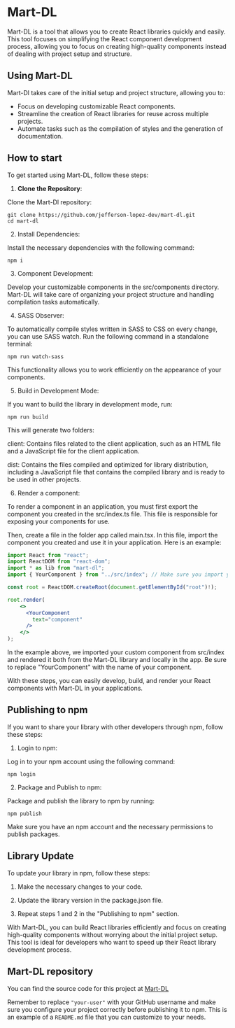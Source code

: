 # Mart-DL

Mart-DL is a tool that allows you to create React libraries quickly and easily. This tool focuses on simplifying the React component development process, allowing you to focus on creating high-quality components instead of dealing with project setup and structure.

## Using Mart-DL

Mart-Dl takes care of the initial setup and project structure, allowing you to:

- Focus on developing customizable React components.
- Streamline the creation of React libraries for reuse across multiple projects.
- Automate tasks such as the compilation of styles and the generation of documentation.

## How to start

To get started using Mart-DL, follow these steps:

1. **Clone the Repository**:

Clone the Mart-Dl repository:

```shell
git clone https://github.com/jefferson-lopez-dev/mart-dl.git
cd mart-dl
```

2. Install Dependencies:

Install the necessary dependencies with the following command:

```shell
npm i
```

3. Component Development:

Develop your customizable components in the src/components directory. Mart-DL will take care of organizing your project structure and handling compilation tasks automatically.

4. SASS Observer:

To automatically compile styles written in SASS to CSS on every change, you can use SASS watch. Run the following command in a standalone terminal:

```shell
npm run watch-sass
```

This functionality allows you to work efficiently on the appearance of your components.

5. Build in Development Mode:

If you want to build the library in development mode, run:

```shell
npm run build
```

This will generate two folders:

client: Contains files related to the client application, such as an HTML file and a JavaScript file for the client application.

dist: Contains the files compiled and optimized for library distribution, including a JavaScript file that contains the compiled library and is ready to be used in other projects.

6. Render a component:

To render a component in an application, you must first export the component you created in the src/index.ts file. This file is responsible for exposing your components for use.

Then, create a file in the folder app called main.tsx. In this file, import the component you created and use it in your application. Here is an example:

```jsx
import React from "react";
import ReactDOM from "react-dom";
import * as lib from "mart-dl";
import { YourComponent } from "../src/index"; // Make sure you import your component here

const root = ReactDOM.createRoot(document.getElementById("root")!);

root.render(
    <>
      <YourComponent
        text="component"
      />
    </>
);

```

In the example above, we imported your custom component from src/index and rendered it both from the Mart-DL library and locally in the app. Be sure to replace "YourComponent" with the name of your component.

With these steps, you can easily develop, build, and render your React components with Mart-DL in your applications.

## Publishing to npm

If you want to share your library with other developers through npm, follow these steps:

1. Login to npm:

Log in to your npm account using the following command:

```shell
npm login
```

2. Package and Publish to npm:

Package and publish the library to npm by running:

```shell
npm publish
```

Make sure you have an npm account and the necessary permissions to publish packages.

## Library Update

To update your library in npm, follow these steps:

1. Make the necessary changes to your code.

2. Update the library version in the package.json file.

3. Repeat steps 1 and 2 in the "Publishing to npm" section.

With Mart-DL, you can build React libraries efficiently and focus on creating high-quality components without worrying about the initial project setup. This tool is ideal for developers who want to speed up their React library development process.

## Mart-DL repository

You can find the source code for this project at [Mart-DL](https://github.com/jefferson-lopez-dev/mart-DL.git)

Remember to replace `"your-user"` with your GitHub username and make sure you configure your project correctly before publishing it to npm. This is an example of a `README.md` file that you can customize to your needs.
